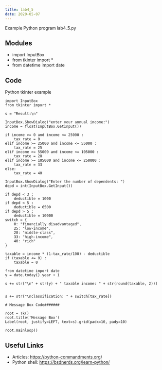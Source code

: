 ```yaml
---
title: lab4_5
date: 2020-05-07
---
```

Example Python program lab4_5.py

## Modules

* import InputBox
* from tkinter import *
* from datetime import date

## Code

Python tkinter example

    import InputBox
    from tkinter import *
    
    s = "Result:\n"
    
    InputBox.ShowDialog("enter your annual income:")
    income = float(InputBox.GetInput())
    
    if income >= 0 and income <= 25000 :
        tax_rate = 0
    elif income >= 25000 and income <= 55000 :
        tax_rate = 25
    elif income >= 55000 and income <= 105000 :
        tax_rate = 28
    elif income >= 105000 and income <= 250000 :
        tax_rate = 33
    else:
        tax_rate = 40
    
    InputBox.ShowDialog("Enter the number of dependents: ")
    depd = int(InputBox.GetInput())
    
    if depd < 3 :
        deductible = 1000
    if depd < 5 :
        deductible = 6500
    if depd > 5 :
        deductible = 10000
    switch = {
        0: "financially disadvantaged",
        25: "low-income",
        28: "middle-class",
        33: "high-income",
        40: "rich"
    }
    
    taxable = income * (1-tax_rate/100) - deductible
    if (taxable <= 0) :
        taxable = 0
    
    from datetime import date
    y = date.today().year + 1
    
    s += str("\n" + str(y) + " taxable income: " + str(round(taxable, 2)))
    
    
    s += str("\nclassification: " + switch[tax_rate])
    
    # Message Box Code#######
    
    root = Tk()
    root.title('Message Box')
    Label(root, justify=LEFT, text=s).grid(padx=10, pady=10)
    
    root.mainloop()

## Useful Links

- Articles: https://python-commandments.org/
- Python shell: https://bsdnerds.org/learn-python/
